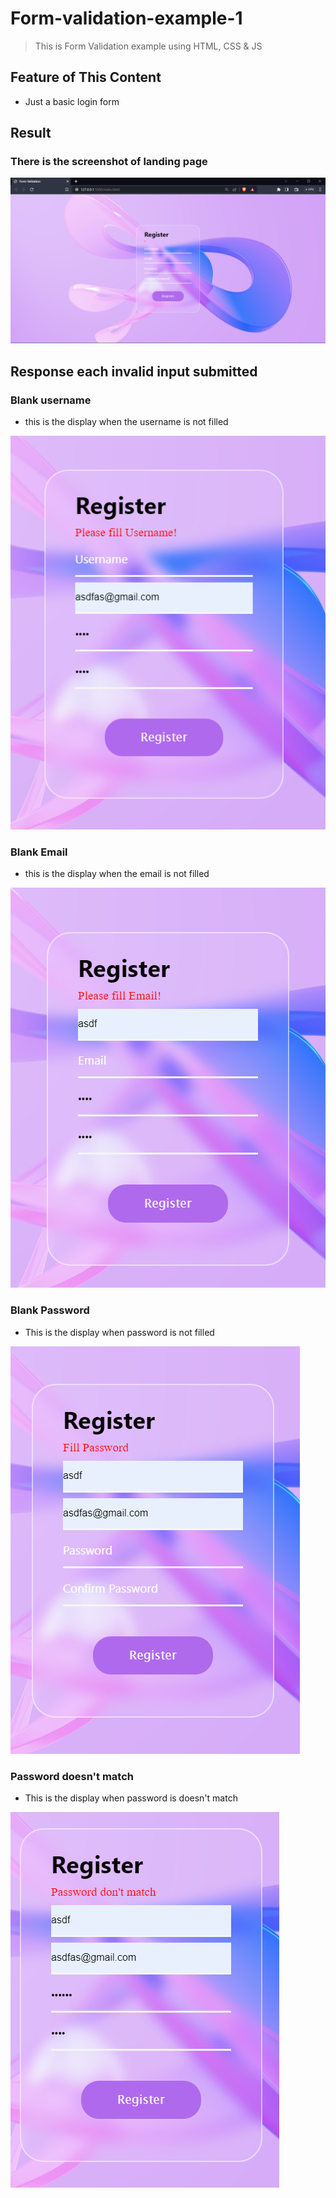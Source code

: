 # Form-validation-example-1
> This is Form Validation example using HTML, CSS &amp; JS

## Feature of This Content
- Just a basic login form

## Result 
### There is the screenshot of landing page
<picture>
  <source media="(prefers-color-scheme: dark)" srcset="https://github.com/DimasPr2302/Form-validation-example-1/blob/f8fc7e951797328f047c46b002113790bb74f0c4/result.png">
  <source media="(prefers-color-scheme: light)" srcset="https://github.com/DimasPr2302/Form-validation-example-1/blob/f8fc7e951797328f047c46b002113790bb74f0c4/result.png">
  <img alt="Shows an illustrated sun in light mode and a moon with stars in dark mode." src="https://github.com/DimasPr2302/Form-validation-example-1/blob/f8fc7e951797328f047c46b002113790bb74f0c4/result.png">
</picture>

## Response each invalid input submitted

### Blank username
- this is the display when the username is not filled
<picture>
  <source media="(prefers-color-scheme: dark)" srcset="https://github.com/DimasPr2302/Form-validation-example-1/blob/e3ad69070fa672a07c477c838bcbd4609437f34d/unfilled-username.png">
  <source media="(prefers-color-scheme: light)" srcset="https://github.com/DimasPr2302/Form-validation-example-1/blob/e3ad69070fa672a07c477c838bcbd4609437f34d/unfilled-username.png">
  <img alt="Shows an illustrated sun in light mode and a moon with stars in dark mode." src="https://github.com/DimasPr2302/Form-validation-example-1/blob/e3ad69070fa672a07c477c838bcbd4609437f34d/unfilled-username.png">
</picture>

### Blank Email
- this is the display when the email is not filled
<picture>
  <source media="(prefers-color-scheme: dark)" srcset="https://github.com/DimasPr2302/Form-validation-example-1/blob/d39913d707199ae6b97631ff296da68e33f59581/unfilled-email.png">
  <source media="(prefers-color-scheme: light)" srcset="https://github.com/DimasPr2302/Form-validation-example-1/blob/d39913d707199ae6b97631ff296da68e33f59581/unfilled-email.png">
  <img alt="Shows an illustrated sun in light mode and a moon with stars in dark mode." src="https://github.com/DimasPr2302/Form-validation-example-1/blob/d39913d707199ae6b97631ff296da68e33f59581/unfilled-email.png">
</picture>

### Blank Password
- This is the display when password is not filled
<picture>
  <source media="(prefers-color-scheme: dark)" srcset="https://github.com/DimasPr2302/Form-validation-example-1/blob/e52bb5d46740f4682a44ae63587c1b71e3f67676/unfilled-password.png">
  <source media="(prefers-color-scheme: light)" srcset="https://github.com/DimasPr2302/Form-validation-example-1/blob/e52bb5d46740f4682a44ae63587c1b71e3f67676/unfilled-password.png">
  <img alt="Shows an illustrated sun in light mode and a moon with stars in dark mode." src="https://github.com/DimasPr2302/Form-validation-example-1/blob/e52bb5d46740f4682a44ae63587c1b71e3f67676/unfilled-password.png">
</picture>

### Password doesn't match
- This is the display when password is doesn't match
<picture>
  <source media="(prefers-color-scheme: dark)" srcset="https://github.com/DimasPr2302/Form-validation-example-1/blob/babcd6aeca0e67a81bcee55118c0ca4c1ed29c3a/unmatch-password.png">
  <source media="(prefers-color-scheme: light)" srcset="https://github.com/DimasPr2302/Form-validation-example-1/blob/babcd6aeca0e67a81bcee55118c0ca4c1ed29c3a/unmatch-password.png">
  <img alt="Shows an illustrated sun in light mode and a moon with stars in dark mode." src="https://github.com/DimasPr2302/Form-validation-example-1/blob/babcd6aeca0e67a81bcee55118c0ca4c1ed29c3a/unmatch-password.png">
</picture>
